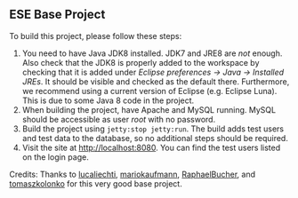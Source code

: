 ESE Base Project
----------------------------------
To build this project, please follow these steps:

1. You need to have Java JDK8 installed. JDK7 and JRE8 are *not* enough. Also check that the JDK8 is properly added to the workspace by checking that it is added under *Eclipse preferences -> Java -> Installed JREs*. It should be visible and checked as the default there. Furthermore, we recommend using a current version of Eclipse (e.g. Eclipse Luna). This is due to some Java 8 code in the project.
2. When building the project, have Apache and MySQL running. MySQL should be accessible as user *root* with no password.
3. Build the project using `jetty:stop jetty:run`. The build adds test users and test data to the database, so no additional steps should be required.
4. Visit the site at [http://localhost:8080](http://localhost:8080). You can find the test users listed on the login page.


Credits:
Thanks to [lucaliechti](https://github.com/lucaliechti), [mariokaufmann](https://github.com/mariokaufmann), [RaphaelBucher](https://github.com/RaphaelBucher), and [tomaszkolonko](https://github.com/tomaszkolonko) for this very good base project. 
